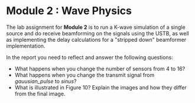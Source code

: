 # Module 2 : Wave Physics

The lab assignment for **Module 2** is to run a K-wave simulation of a single 
source and do receive beamforming on the signals using the USTB, as well as 
implementing the delay calculations for a "stripped down" beamformer implementation.

In the report you need to reflect and answer the following questions:

+ What happens when you change the number of sensors from 4 to 16?
+ What happens when you change the transmit signal from *gauusian_pulse* to *sinus*?
+ What is illustrated in Figure 10? Explain the images and how they differ from the final image.